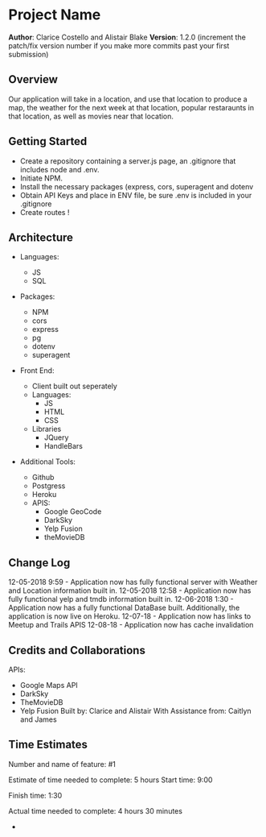 # Project Name

**Author**: Clarice Costello and Alistair Blake
**Version**: 1.2.0 (increment the patch/fix version number if you make more commits past your first submission)

## Overview
Our application will take in a location, and use that location to produce a map, the weather for the next week at that location, popular restaraunts in that location, as well as movies near that location.

## Getting Started
- Create a repository containing a server.js page, an .gitignore that includes node and .env.
- Initiate NPM.
- Install the necessary packages (express, cors, superagent and dotenv
- Obtain API Keys and place in ENV file, be sure .env is included in your .gitignore
- Create routes !

## Architecture
- Languages:
    - JS
    - SQL

- Packages:
    - NPM
    - cors
    - express
    - pg
    - dotenv
    - superagent

- Front End:
    - Client built out seperately
    - Languages:
        - JS
        - HTML
        - CSS
    - Libraries
        - JQuery
        - HandleBars

- Additional Tools:
    - Github
    - Postgress
    - Heroku
    - APIS:
        - Google GeoCode
        - DarkSky
        - Yelp Fusion
        - theMovieDB
<!-- Provide a detailed description of the application design. What technologies (languages, libraries, etc) you're using, and any other relevant design information. -->

## Change Log
12-05-2018 9:59 - Application now has fully functional server with Weather and Location information built in. 
12-05-2018 12:58 - Application now has fully functional yelp and tmdb information built in.
12-06-2018 1:30 - Application now has a fully functional DataBase built. Additionally, the application is now live on Heroku.
12-07-18 - Application now has links to Meetup and Trails APIS
12-08-18 - Application now has cache invalidation
<!-- Use this area to document the iterative changes made to your application as each feature is successfully implemented. Use time stamps. Here's an examples:

01-01-2001 4:59pm - Application now has a fully-functional express server, with a GET route for the location resource.
-->

## Credits and Collaborations
APIs:
- Google Maps API
- DarkSky
- TheMovieDB
- Yelp Fusion
Built by: Clarice and Alistair
With Assistance from: Caitlyn and James

## Time Estimates

Number and name of feature: #1 

Estimate of time needed to complete: 5 hours
Start time: 9:00

Finish time: 1:30

Actual time needed to complete: 4 hours 30 minutes

-